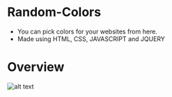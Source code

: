 # Random-Colors
- You can pick colors for your websites from here.
- Made using HTML, CSS, JAVASCRIPT and JQUERY
# Overview
![alt text](https://dl.dropbox.com/s/xanbtqh4oxmcyta/random.PNG?dl=0)
